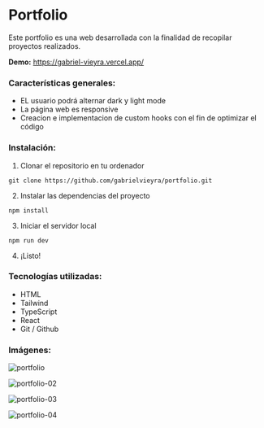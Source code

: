 # Portfolio

Este portfolio es una web desarrollada con la finalidad de recopilar proyectos realizados.

**Demo:** https://gabriel-vieyra.vercel.app/

### Características generales:

- EL usuario podrá alternar dark y light mode
- La página web es responsive
- Creacion e implementacion de custom hooks con el fin de optimizar el código

### Instalación:

1. Clonar el repositorio en tu ordenador

```
git clone https://github.com/gabrielvieyra/portfolio.git
```

2. Instalar las dependencias del proyecto

```
npm install
```

3. Iniciar el servidor local

```
npm run dev
```

4. ¡Listo!

### Tecnologías utilizadas:

- HTML
- Tailwind
- TypeScript
- React
- Git / Github

### Imágenes:

![portfolio](https://github.com/gabrielvieyra/portfolio/assets/47900029/c34177ff-d042-4f9c-9e6d-5676d069e422)

![portfolio-02](https://github.com/gabrielvieyra/portfolio/assets/47900029/3fab21d9-3e22-420b-9801-4b737aeb0154)

![portfolio-03](https://github.com/gabrielvieyra/portfolio/assets/47900029/6c392f69-b809-41e8-ba4e-0a525acf0906)

![portfolio-04](https://github.com/gabrielvieyra/portfolio/assets/47900029/20f6d5db-92b7-4ec6-b8b2-6fbde16e1289)

<!-- --------------------------------------------------------------------------------------------------------------------------------------  -->

<!--
- Organizacion del proyecto:

- TODO:
- poder descargar el CV desde el portfolio
-->
